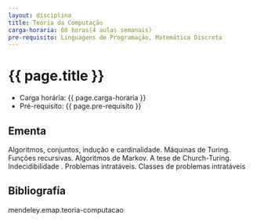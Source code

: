 ```yaml
---
layout: disciplina
title: Teoria da Computação
carga-horaria: 60 horas(4 aulas semanais)
pre-requisito: Linguagens de Programação, Matemática Discreta
---
```


# {{ page.title }}

- Carga horária: {{ page.carga-horaria }}
- Pré-requisito: {{ page.pre-requisito }}

## Ementa 

Algoritmos, conjuntos, indução e cardinalidade. Máquinas de
Turing. Funções recursivas. Algoritmos de Markov. A tese de
Church-Turing. Indecidibilidade . Problemas intratáveis. Classes de
problemas intratáveis

## Bibliografía

mendeley.emap.teoria-computacao
